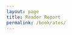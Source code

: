 ```yaml
---
layout: page
title: Reader Report
permalink: /bookrates/
---
```

<meta charset="UTF-8">
<meta name="viewport" content="width=device-width, initial-scale=1.0">
<title>Book Reviews</title>

<style>
  /* Styling for elements */
  .book-card {
    background-color: #D4AFB9;
    color: #BC4749;
    padding: 20px;
    max-width: 700px;
    margin: 20px auto;
    border-radius: 10px;
    box-shadow: 0 4px 8px rgba(0, 0, 0, 0.2);
    text-align: center;
  }
  .book-title {
    font-size: 24px;
    margin-bottom: 10px;
    color: #BC4749;
  }
  .book-author {
    font-size: 18px;
    color: #BC4749;
  }
  .book-cover {
    width: 400px;
    height: 600px;
    border-radius: 5px;
    margin: 20px auto;
  }
  .comments-heading {
    color: #fff;
    margin-top: 20px;
  }
  .comment-section {
    background-color: #BC4749;
    color: white;
    padding: 15px;
    border-radius: 5px;
    text-align: left;
    margin-top: 15px;
  }
  .submit-comment {
    display: block;
    margin-top: 10px;
    background-color: #C45A5C;
    border: none;
    color: white;
    padding: 8px 12px;
    border-radius: 5px;
    cursor: pointer;
    text-align: left;
  }
  .comment-box {
    border-bottom: 1px solid #cce7ff;
    padding: 10px;
    margin-top: 10px;
    background-color: #873132;
    border-radius: 5px;
  }
  .comment-text {
    color: white;
  }
</style>

<div id="bookContainer">
  <!-- Book content will be dynamically added here -->
</div>

<script type="module">
  import { pythonURI, fetchOptions } from "{{site.baseurl}}/assets/js/api/config.js";
  
  let currentBook = {};

  // Fetch random book from backend (Flask API)
  function fetchRandomBook() {
    fetch(`${pythonURI}/api/random_book`)
      .then(response => response.json())
      .then(data => {
        if (data && data.title) {
          currentBook = data;
          const bookTitle = data.title;
          const bookAuthor = data.author || 'Unknown Author';
          const bookGenre = data.genre || 'Unknown Genre';
          const bookDescription = data.description || 'No description available';
          const coverUrl = data.cover_url || 'default-image.jpg';

          displayBookInfo(data.id, bookTitle, bookAuthor, bookGenre, bookDescription, coverUrl);
          fetchComments(); // Fetch comments from backend
        } else {
          alert('No book data found.');
        }
      })
      .catch(error => {
        console.error('Error fetching book data:', error);
        alert('Failed to fetch book information.');
      });
  }

  // Display the book information
  function displayBookInfo(id, title, author, genre, description, cover_url) {
    document.getElementById('bookContainer').innerHTML = `
      <div class="book-card">
        <h3 class="book-title">Book ID: ${id} - ${title}</h3>
        <img src="${cover_url}" alt="Book Cover" class="book-cover" />
        <p class="book-author">by ${author}</p>
        <p class="book-genre">Genre: ${genre}</p>
        <p class="book-description">Description: ${description}</p>
        <h4 class="comments-heading">Comments:</h4>
        <div id="commentSection" class="comment-section">
          <label for="bookIdInput">Book ID:</label>
          <input type="number" id="bookIdInput" value="${id}" disabled />

          <label for="userIdInput">User ID:</label>
          <input type="number" id="userIdInput" placeholder="Enter your User ID" />

          <textarea id="commentInput" placeholder="Add a comment..."></textarea>
          <button id="submitCommentBtn" class="submit-comment">Submit</button>
          <div id="commentsList"></div>
        </div>
      </div>
    `;

    // Add event listener for the submit button
    const submitButton = document.getElementById('submitCommentBtn');
    submitButton.addEventListener('click', addComment);
  }
// Add comment function
function addComment() {
  const commentInput = document.getElementById('commentInput');
  const commentText = commentInput.value.trim();
  const userId = document.getElementById('userIdInput').value.trim();

  if (commentText === '') {
    alert('Comment cannot be empty.');
    return;
  }

  if (!userId) {
    alert('Please enter a valid User ID.');
    return;
  }

  const commentData = {
    book_id: currentBook.id,
    user_id: userId,
    comment_text: commentText
  };

  // Debug: Log the comment data to verify it's correct
  console.log('Sending comment data:', commentData);

  fetch(`${pythonURI}/api/comments`, {
    method: 'POST',
    headers: {
      'Content-Type': 'application/json'
    },
    body: JSON.stringify(commentData)
  })
  .then(response => {
    if (!response.ok) {
      throw new Error('Network response was not ok');
    }
    return response.json();
  })
  .then(data => {
    console.log('Response data:', data);
    if (data.success) {
      // Optionally append the new comment immediately
      const commentList = document.getElementById('commentsList');
      
      const newComment = document.createElement('div');
      newComment.classList.add('comment');
      newComment.innerHTML = `
        <p><strong>User ${userId}:</strong> ${commentText}</p>
      `;
      commentList.appendChild(newComment); // Add the new comment to the list

      // Now, call fetchComments() to re-fetch all comments from the backend
      fetchComments();

      // Clear the input field
      commentInput.value = '';
    } else {
      alert('Successfully added comment! Refresh to check');
    }
  })
  .catch(error => {
    console.error('Error adding comment:', error);
    alert('Eheheh Failed to add comment.');
  });
}

  // Fetch comments from the backend
  function fetchComments() {
    fetch(`${pythonURI}/api/comments?book_id=${currentBook.id}`)
      .then(response => response.json())
      .then(data => {
        if (data.comments) {
          displayComments(data.comments);
        } else {
          alert('No comments found for this book.');
        }
      })
      .catch(error => {
        console.error('Error fetching comments:', error);
        alert('Failed to fetch comments.');
      });
  }

  // Display comments fetched from the backend
  function displayComments(comments) {
    const commentsList = document.getElementById('commentsList');
    commentsList.innerHTML = ''; // Clear previous comments
    comments.forEach(comment => {
      const commentDiv = document.createElement('div');
      commentDiv.classList.add('comment-box');
      commentDiv.innerHTML = `
        <div class="comment-text">
          <strong>User ${comment.user_id}</strong><br>${comment.comment_text}
        </div>
      `;
      commentsList.appendChild(commentDiv);
    });
  }

  // Fetch book data when the page loads
  fetchRandomBook();
</script>
